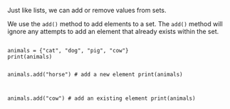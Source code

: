 Just like lists, we can add or remove values from sets.

We use the `add()` method to add elements to a set. 
The `add()` method will ignore any attempts to add an element that already exists within the set.

<codeblock language="python" type="lesson">
<code>
animals = {"cat", "dog", "pig", "cow"}
print(animals)

animals.add("horse") # add a new element
print(animals)

animals.add("cow") # add an existing element
print(animals)
</code>
</codeblock>
